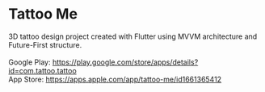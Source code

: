 # Tattoo Me
3D tattoo design project created with Flutter using MVVM architecture and Future-First structure.
<br/><br/>
Google Play: https://play.google.com/store/apps/details?id=com.tattoo.tattoo
<br/>
App Store: https://apps.apple.com/app/tattoo-me/id1661365412